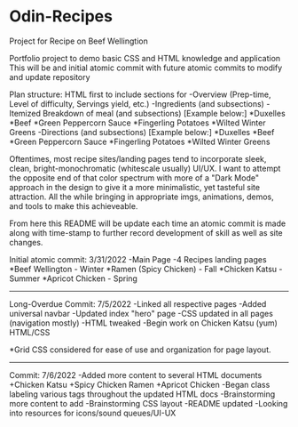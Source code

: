 # Odin-Recipes
Project for Recipe on Beef Wellingtion

Portfolio project to demo basic CSS and HTML knowledge and application
This will be and initial atomic commit with future atomic commits to modify and update repository

Plan structure:
HTML first to include sections for
-Overview (Prep-time, Level of difficulty, Servings yield, etc.)
-Ingredients (and subsections)
-Itemized Breakdown of meal (and subsections) [Example below:]
    *Duxelles
    *Beef
    *Green Peppercorn Sauce
    *Fingerling Potatoes
    *Wilted Winter Greens
-Directions (and subsections) [Example below:]
    *Duxelles
    *Beef
    *Green Peppercorn Sauce
    *Fingerling Potatoes
    *Wilted Winter Greens

Oftentimes, most recipe sites/landing pages tend to incorporate sleek, clean, bright-monochromatic (whitescale usually) UI/UX. I want to attempt the opposite end of that color spectrum with more of a "Dark Mode" approach in the design to give it a more minimalistic, yet tasteful site attraction. All the while bringing in appropriate imgs, animations, demos, and tools to make this achieveable.

From here this README will be update each time an atomic commit is made along with time-stamp to further record development of skill as well as site changes.

Initial atomic commit: 3/31/2022
-Main Page
-4 Recipes landing pages
    *Beef Wellington - Winter
    *Ramen (Spicy Chicken) - Fall
    *Chicken Katsu - Summer
    *Apricot Chicken - Spring

--------------------------------

Long-Overdue Commit: 7/5/2022
-Linked all respective pages
-Added universal navbar
-Updated index "hero" page
-CSS updated in all pages (navigation mostly)
-HTML tweaked
-Begin work on Chicken Katsu (yum) HTML/CSS

*Grid CSS considered for ease of use and organization for page layout.

--------------------------------

Commit: 7/6/2022
-Added more content to several HTML documents
    +Chicken Katsu
    +Spicy Chicken Ramen
    +Apricot Chicken
-Began class labeling various tags throughout the updated HTML docs
-Brainstorming more content to add
-Brainstorming CSS layout
-README updated
-Looking into resources for icons/sound queues/UI-UX
